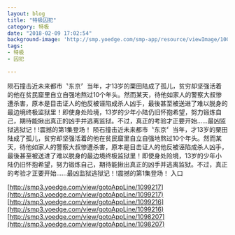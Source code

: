 ```yaml
---
layout: blog
title: "特极囚犯"
category: 特极
date: "2018-02-09 17:02:54"
background-image: 'http://smp.yoedge.com/smp-app/resource/viewImage/1000695appline.png'
tags:
- 特极
- 囚犯

---
```

陨石撞击近未来都市〝东京〞当年，才13岁的栗田陆成了孤儿，贫穷却坚强活着的他在贫民窟里自立自强地熬过10个年头。然而某天，待他如家人的警察大叔惨遭杀害，原本是目击证人的他反被诬陷成杀人凶手，最後甚至被送进了难以脱身的最边境终极监狱里！即使身处险境，13岁的少年小陆仍旧怀抱希望，努力锻炼自己，期待能揪出真正的凶手并逃离监狱。不过，真正的考验才正要开始……最凶监狱逃狱记！!震撼的第1集登场！
陨石撞击近未来都市〝东京〞当年，才13岁的栗田陆成了孤儿，贫穷却坚强活着的他在贫民窟里自立自强地熬过10个年头。然而某天，待他如家人的警察大叔惨遭杀害，原本是目击证人的他反被诬陷成杀人凶手，最後甚至被送进了难以脱身的最边境终极监狱里！即使身处险境，13岁的少年小陆仍旧怀抱希望，努力锻炼自己，期待能揪出真正的凶手并逃离监狱。不过，真正的考验才正要开始……最凶监狱逃狱记！!震撼的第1集登场！
入口

[http://smp3.yoedge.com/view/gotoAppLine/1099217](http://smp3.yoedge.com/view/gotoAppLine/1099217)
[http://smp3.yoedge.com/view/gotoAppLine/1099216](http://smp3.yoedge.com/view/gotoAppLine/1099216)
[http://smp3.yoedge.com/view/gotoAppLine/1098207](http://smp3.yoedge.com/view/gotoAppLine/1098207)

        
